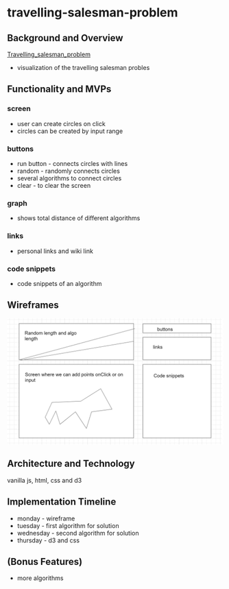 # travelling-salesman-problem
## Background and Overview 
[Travelling_salesman_problem](https://en.wikipedia.org/wiki/Travelling_salesman_problem)
- visualization of the travelling salesman probles
## Functionality and MVPs 
### screen 
* user can create circles on click
* circles can be created by input range
### buttons
* run button - connects circles with lines
* random - randomly connects circles
* several algorithms to connect circles
* clear - to clear the screen
### graph
* shows total distance of different algorithms
### links
* personal links and wiki link
### code snippets
* code snippets of an algorithm
## Wireframes 
![pic1](https://github.com/pauchye/travelling-salesman-problem/blob/master/pic1.JPG)
## Architecture and Technology 
vanilla js, html, css and d3
## Implementation Timeline 
* monday - wireframe
* tuesday - first algorithm for solution
* wednesday - second algorithm for solution
* thursday - d3 and css

## (Bonus Features) 
* more algorithms 



